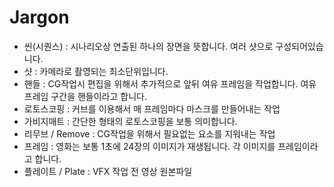 # Jargon

* 씬\(시퀀스\) : 시나리오상 연출된 하나의 장면을 뜻합니다. 여러 샷으로 구성되어있습니다.
* 샷 : 카메라로 촬영되는 최소단위입니다.
* 핸들 : CG작업시 편집을 위해서 추가적으로 앞뒤 여유 프레임을 작업합니다. 여유프레임 구간을 핸들이라고 합니다.
* 로토스코핑 : 커브를 이용해서 매 프레임마다 마스크를 만들어내는 작업
* 가비지매트 : 간단한 형태의 로토스코핑을 보통 의미합니다.
* 리무브 / Remove : CG작업을 위해서 필요없는 요소를 지워내는 작업
* 프레임 : 영화는 보통 1초에 24장의 이미지가 재생됩니다. 각 이미지를 프레임이라고 합니다.
* 플레이트 / Plate : VFX 작업 전 영상 원본파일

